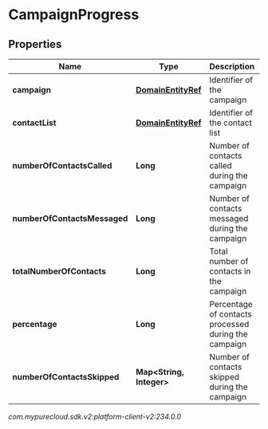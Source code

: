 # CampaignProgress


## Properties

| Name | Type | Description | Notes |
| ------------ | ------------- | ------------- | ------------- |
| **campaign** | [**DomainEntityRef**](DomainEntityRef) | Identifier of the campaign |  |
| **contactList** | [**DomainEntityRef**](DomainEntityRef) | Identifier of the contact list |  |
| **numberOfContactsCalled** | **Long** | Number of contacts called during the campaign |  [optional] |
| **numberOfContactsMessaged** | **Long** | Number of contacts messaged during the campaign |  [optional] |
| **totalNumberOfContacts** | **Long** | Total number of contacts in the campaign |  [optional] |
| **percentage** | **Long** | Percentage of contacts processed during the campaign |  [optional] |
| **numberOfContactsSkipped** | **Map&lt;String, Integer&gt;** | Number of contacts skipped during the campaign |  [optional] |




_com.mypurecloud.sdk.v2:platform-client-v2:234.0.0_
